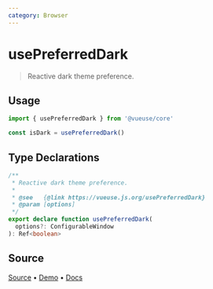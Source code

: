 ```yaml
---
category: Browser
---
```


<!--DEMO_STARTS-->
<script setup>
import Demo from './demo.vue'
</script>
<DemoContainer><Demo/></DemoContainer>
<!--DEMO_ENDS-->

<!--HEAD_STARTS--><!--HEAD_ENDS-->


# usePreferredDark

> Reactive dark theme preference.

## Usage

```js
import { usePreferredDark } from '@vueuse/core'

const isDark = usePreferredDark()
```


<!--FOOTER_STARTS-->
## Type Declarations

```typescript
/**
 * Reactive dark theme preference.
 *
 * @see   {@link https://vueuse.js.org/usePreferredDark}
 * @param [options]
 */
export declare function usePreferredDark(
  options?: ConfigurableWindow
): Ref<boolean>
```

## Source

[Source](https://github.com/antfu/vueuse/blob/master/packages/core/usePreferredDark/index.ts) • [Demo](https://github.com/antfu/vueuse/blob/master/packages/core/usePreferredDark/demo.vue) • [Docs](https://github.com/antfu/vueuse/blob/master/packages/core/usePreferredDark/index.md)


<!--FOOTER_ENDS-->